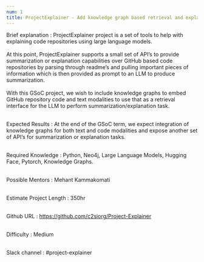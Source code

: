```yaml
---
num: 1
title: ProjectExplainer - Add knowledge graph based retrieval and explanation APIs for code and text modalities in documentation.
---
```

Brief explanation
: ProjectExplainer project is a set of tools to help with explaining code repositories using large language models.
<br><br>
At this point, ProjectExplainer supports a small set of API’s to provide summarization or explanation capabilities over GitHub based code repositories by parsing through readme’s and pulling important pieces of information which is then provided as prompt to an LLM to produce summarization.
<br><br>
With this GSoC project, we wish to include knowledge graphs to embed GitHub repository code and text  modalities to use that as a retrieval interface for the LLM to perform summarization/explanation task.
<br><br>

Expected Results
: At the end of the GSoC term, we expect integration of knowledge graphs for both text and code modalities and expose another set of API’s for summarization or explanation tasks.
<br><br>

Required Knowledge
: Python, Neo4j, Large Language Models, Hugging Face, Pytorch, Knowledge Graphs.
<br><br>

Possible Mentors
: Mehant Kammakomati
<br><br>

Estimate Project Length
: 350hr
<br><br>

Github URL
: <https://github.com/c2siorg/Project-Explainer>
<br><br>

Difficulty
:  Medium
<br><br>

Slack channel
:  #project-explainer
<br><br>